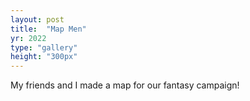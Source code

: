 ```yaml
---
layout: post
title:  "Map Men"
yr: 2022
type: "gallery"
height: "300px"
---
```


My friends and I made a map for our fantasy campaign!